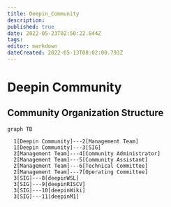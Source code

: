 ```yaml
---
title: Deepin_Community
description: 
published: true
date: 2022-05-23T02:50:22.844Z
tags: 
editor: markdown
dateCreated: 2022-05-13T08:02:00.793Z
---
```


#  Deepin Community
Community Organization Structure
---

```mermaid
graph TB

  1[Deepin Community]---2[Management Team]
  1[Deepin Community]---3[SIG]
  2[Management Team]---4[Community Administrator]
  2[Management Team]---5[Community Assistant]
  2[Management Team]---6[Technical Committee]
  2[Management Team]---7[Operating Committee]
  3[SIG]---8[deepinWSL]
  3[SIG]---9[deepinRISCV]
  3[SIG]---10[deepinWiki]
  3[SIG]---11[deepinM1]
  
  
